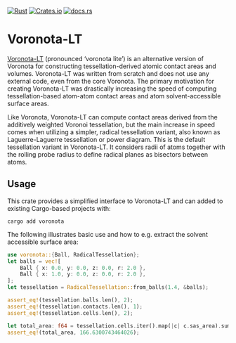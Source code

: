 [![Rust](https://github.com/mlund/voronota-rs/actions/workflows/rust.yml/badge.svg)](https://github.com/mlund/voronota-rs/actions/workflows/rust.yml)
[![Crates.io](https://img.shields.io/crates/v/voronota)](https://crates.io/crates/voronota)
[![docs.rs](https://img.shields.io/docsrs/voronota)](https://docs.rs/voronota/latest/voronota)

# Voronota-LT

[Voronota-LT](https://www.voronota.com/expansion_lt) (pronounced ‘voronota lite’) is an alternative version of Voronota for constructing tessellation-derived atomic contact areas and volumes. Voronota-LT was written from scratch and does not use any external code, even from the core Voronota. The primary motivation for creating Voronota-LT was drastically increasing the speed of computing tessellation-based atom-atom contact areas and atom solvent-accessible surface areas.

Like Voronota, Voronota-LT can compute contact areas derived from the additively weighted Voronoi tessellation, but the main increase in speed comes when utilizing a simpler, radical tessellation variant, also known as Laguerre-Laguerre tessellation or power diagram. This is the default tessellation variant in Voronota-LT. It considers radii of atoms together with the rolling probe radius to define radical planes as bisectors between atoms.

## Usage

This crate provides a simplified interface to Voronota-LT and can added to existing Cargo-based projects with:

~~~ console
cargo add voronota
~~~

The following illustrates basic use and how to e.g. extract the solvent accessible surface area:

~~~ rust
use voronota::{Ball, RadicalTessellation};
let balls = vec![
    Ball { x: 0.0, y: 0.0, z: 0.0, r: 2.0 },
    Ball { x: 1.0, y: 0.0, z: 0.0, r: 2.0 },
];
let tessellation = RadicalTessellation::from_balls(1.4, &balls);

assert_eq!(tessellation.balls.len(), 2);
assert_eq!(tessellation.contacts.len(), 1);
assert_eq!(tessellation.cells.len(), 2);

let total_area: f64 = tessellation.cells.iter().map(|c| c.sas_area).sum();
assert_eq!(total_area, 166.6300743464026);
~~~
